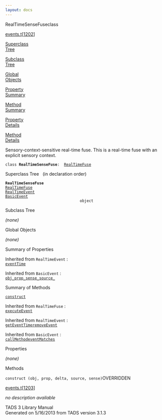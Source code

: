 ```yaml
---
layout: docs
---
```

<span class="title">RealTimeSenseFuse</span><span class="type">class</span>

[events.t](../file/events.t.html)\[[1202](../source/events.t.html#1202)\]

[Superclass  
Tree](#_SuperClassTree_)

[Subclass  
Tree](#_SubClassTree_)

[Global  
Objects](#_ObjectSummary_)

[Property  
Summary](#_PropSummary_)

[Method  
Summary](#_MethodSummary_)

[Property  
Details](#_Properties_)

[Method  
Details](#_Methods_)



Sensory-context-sensitive real-time fuse. This is a real-time fuse with
an explicit sensory context.

`class `**`RealTimeSenseFuse`**` :   `[`RealTimeFuse`](../object/RealTimeFuse.html)



<span id="_SuperClassTree_"></span>



<span class="hdln">Superclass Tree</span>   (in declaration order)



**`RealTimeSenseFuse`**  
[`RealTimeFuse`](../object/RealTimeFuse.html)  
[`RealTimeEvent`](../object/RealTimeEvent.html)  
[`BasicEvent`](../object/BasicEvent.html)  
`                                 object`  
<span id="_SubClassTree_"></span>



<span class="hdln">Subclass Tree</span>  



*(none)* <span id="_ObjectSummary_"></span>



<span class="hdln">Global Objects</span>  



*(none)* <span id="_PropSummary_"></span>



<span class="hdln">Summary of Properties</span>  







Inherited from `RealTimeEvent` :  
[`eventTime`](../object/RealTimeEvent.html#eventTime)

Inherited from `BasicEvent` :  
[`obj_`](../object/BasicEvent.html#obj_)[`prop_`](../object/BasicEvent.html#prop_)[`sense_`](../object/BasicEvent.html#sense_)[`source_`](../object/BasicEvent.html#source_)

<span id="_MethodSummary_"></span>



<span class="hdln">Summary of Methods</span>  



[`construct`](#construct)

Inherited from `RealTimeFuse` :  
[`executeEvent`](../object/RealTimeFuse.html#executeEvent)

Inherited from `RealTimeEvent` :  
[`getEventTime`](../object/RealTimeEvent.html#getEventTime)[`removeEvent`](../object/RealTimeEvent.html#removeEvent)

Inherited from `BasicEvent` :  
[`callMethod`](../object/BasicEvent.html#callMethod)[`eventMatches`](../object/BasicEvent.html#eventMatches)

<span id="_Properties_"></span>



<span class="hdln">Properties</span>  



*(none)* <span id="_Methods_"></span>



<span class="hdln">Methods</span>  



<span id="construct"></span>

`construct (obj, prop, delta, source, sense)`<span class="rem">OVERRIDDEN</span>

[events.t](../file/events.t.html)\[[1203](../source/events.t.html#1203)\]



*no description available*





TADS 3 Library Manual  
Generated on 5/16/2013 from TADS version 3.1.3


